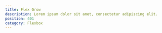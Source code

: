 ```yaml
---
title: Flex Grow
description: Lorem ipsum dolor sit amet, consectetur adipiscing elit.
position: 401
category: Flexbox
---
```


